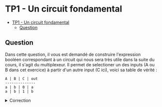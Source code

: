 # TP1 - Un circuit fondamental

- [TP1 - Un circuit fondamental](#tp1---un-circuit-fondamental)
  - [Question](#question)

## Question

Dans cette question, il vous est demandé de construire l'expression booléen correspondant à un circuit qui nous sera très utile dans la suite du cours, il s'agit du multiplexeur. Il permet de selectioner un des inputs (A ou B dans cet exercice) à partir d'un autre input (C ici), voici sa table de vérité :

```text
A | B | C | out
--------------
a | b | 0 | a
a | b | 1 | b
```

<details>
<summary>Correction</summary>

```text
OR(AND(A,NOT(C)),AND(B,C))
```
